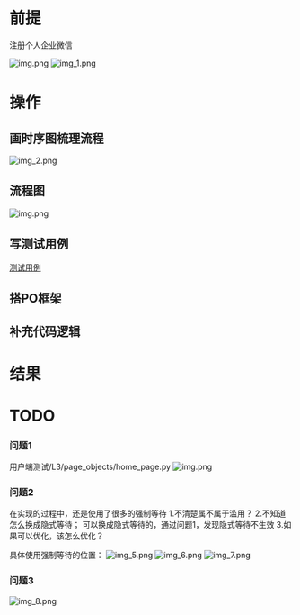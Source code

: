 # 前提

注册个人企业微信

![img.png](img.png)
![img_1.png](img_1.png)

# 操作

## 画时序图梳理流程
![img_2.png](img_2.png)

## 流程图
![img.png](img_3.png)

## 写测试用例

[测试用例](../dates/mock_data.yaml)

## 搭PO框架
## 补充代码逻辑

# 结果


# TODO
### 问题1
用户端测试/L3/page_objects/home_page.py
![img.png](img_4.png)

### 问题2
在实现的过程中，还是使用了很多的强制等待
1.不清楚属不属于滥用？
2.不知道怎么换成隐式等待； 可以换成隐式等待的，通过问题1，发现隐式等待不生效
3.如果可以优化，该怎么优化？

具体使用强制等待的位置：
![img_5.png](img_5.png)
![img_6.png](img_6.png)
![img_7.png](img_7.png)

### 问题3
![img_8.png](img_8.png)
